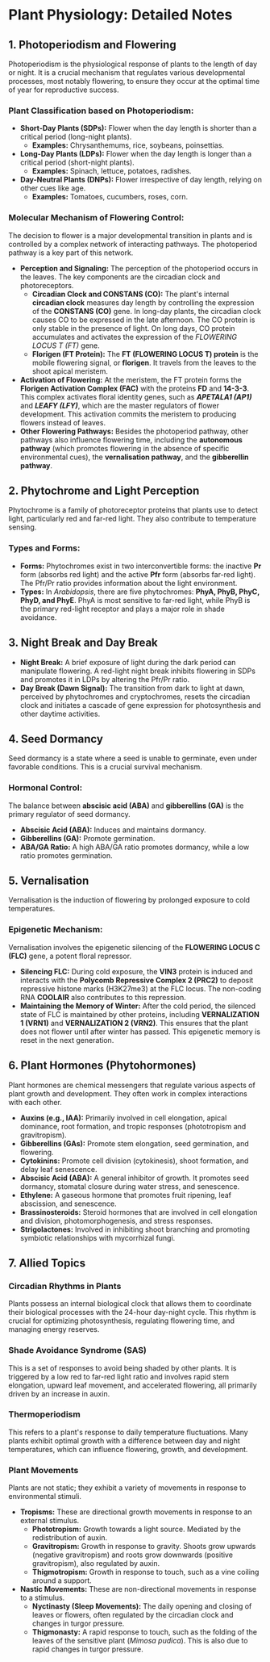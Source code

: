 # Plant Physiology: Detailed Notes

## 1. Photoperiodism and Flowering

Photoperiodism is the physiological response of plants to the length of day or night. It is a crucial mechanism that regulates various developmental processes, most notably flowering, to ensure they occur at the optimal time of year for reproductive success.

### Plant Classification based on Photoperiodism:

*   **Short-Day Plants (SDPs):** Flower when the day length is shorter than a critical period (long-night plants).
    *   **Examples:** Chrysanthemums, rice, soybeans, poinsettias.
*   **Long-Day Plants (LDPs):** Flower when the day length is longer than a critical period (short-night plants).
    *   **Examples:** Spinach, lettuce, potatoes, radishes.
*   **Day-Neutral Plants (DNPs):** Flower irrespective of day length, relying on other cues like age.
    *   **Examples:** Tomatoes, cucumbers, roses, corn.

### Molecular Mechanism of Flowering Control:

The decision to flower is a major developmental transition in plants and is controlled by a complex network of interacting pathways. The photoperiod pathway is a key part of this network.

*   **Perception and Signaling:** The perception of the photoperiod occurs in the leaves. The key components are the circadian clock and photoreceptors.
    *   **Circadian Clock and CONSTANS (CO):** The plant's internal **circadian clock** measures day length by controlling the expression of the **CONSTANS (CO)** gene. In long-day plants, the circadian clock causes CO to be expressed in the late afternoon. The CO protein is only stable in the presence of light. On long days, CO protein accumulates and activates the expression of the *FLOWERING LOCUS T (FT)* gene.
    *   **Florigen (FT Protein):** The **FT (FLOWERING LOCUS T) protein** is the mobile flowering signal, or **florigen**. It travels from the leaves to the shoot apical meristem.
*   **Activation of Flowering:** At the meristem, the FT protein forms the **Florigen Activation Complex (FAC)** with the proteins **FD** and **14-3-3**. This complex activates floral identity genes, such as ***APETALA1 (AP1)*** and ***LEAFY (LFY)***, which are the master regulators of flower development. This activation commits the meristem to producing flowers instead of leaves.
*   **Other Flowering Pathways:** Besides the photoperiod pathway, other pathways also influence flowering time, including the **autonomous pathway** (which promotes flowering in the absence of specific environmental cues), the **vernalisation pathway**, and the **gibberellin pathway**.

## 2. Phytochrome and Light Perception

Phytochrome is a family of photoreceptor proteins that plants use to detect light, particularly red and far-red light. They also contribute to temperature sensing.

### Types and Forms:

*   **Forms:** Phytochromes exist in two interconvertible forms: the inactive **Pr** form (absorbs red light) and the active **Pfr** form (absorbs far-red light). The Pfr/Pr ratio provides information about the light environment.
*   **Types:** In *Arabidopsis*, there are five phytochromes: **PhyA, PhyB, PhyC, PhyD, and PhyE**. PhyA is most sensitive to far-red light, while PhyB is the primary red-light receptor and plays a major role in shade avoidance.

## 3. Night Break and Day Break

*   **Night Break:** A brief exposure of light during the dark period can manipulate flowering. A red-light night break inhibits flowering in SDPs and promotes it in LDPs by altering the Pfr/Pr ratio.
*   **Day Break (Dawn Signal):** The transition from dark to light at dawn, perceived by phytochromes and cryptochromes, resets the circadian clock and initiates a cascade of gene expression for photosynthesis and other daytime activities.

## 4. Seed Dormancy

Seed dormancy is a state where a seed is unable to germinate, even under favorable conditions. This is a crucial survival mechanism.

### Hormonal Control:

The balance between **abscisic acid (ABA)** and **gibberellins (GA)** is the primary regulator of seed dormancy.

*   **Abscisic Acid (ABA):** Induces and maintains dormancy.
*   **Gibberellins (GA):** Promote germination.
*   **ABA/GA Ratio:** A high ABA/GA ratio promotes dormancy, while a low ratio promotes germination.

## 5. Vernalisation

Vernalisation is the induction of flowering by prolonged exposure to cold temperatures.

### Epigenetic Mechanism:

Vernalisation involves the epigenetic silencing of the **FLOWERING LOCUS C (FLC)** gene, a potent floral repressor.

*   **Silencing FLC:** During cold exposure, the **VIN3** protein is induced and interacts with the **Polycomb Repressive Complex 2 (PRC2)** to deposit repressive histone marks (H3K27me3) at the FLC locus. The non-coding RNA **COOLAIR** also contributes to this repression.
*   **Maintaining the Memory of Winter:** After the cold period, the silenced state of FLC is maintained by other proteins, including **VERNALIZATION 1 (VRN1)** and **VERNALIZATION 2 (VRN2)**. This ensures that the plant does not flower until after winter has passed. This epigenetic memory is reset in the next generation.

## 6. Plant Hormones (Phytohormones)

Plant hormones are chemical messengers that regulate various aspects of plant growth and development. They often work in complex interactions with each other.

*   **Auxins (e.g., IAA):** Primarily involved in cell elongation, apical dominance, root formation, and tropic responses (phototropism and gravitropism).
*   **Gibberellins (GAs):** Promote stem elongation, seed germination, and flowering.
*   **Cytokinins:** Promote cell division (cytokinesis), shoot formation, and delay leaf senescence.
*   **Abscisic Acid (ABA):** A general inhibitor of growth. It promotes seed dormancy, stomatal closure during water stress, and senescence.
*   **Ethylene:** A gaseous hormone that promotes fruit ripening, leaf abscission, and senescence.
*   **Brassinosteroids:** Steroid hormones that are involved in cell elongation and division, photomorphogenesis, and stress responses.
*   **Strigolactones:** Involved in inhibiting shoot branching and promoting symbiotic relationships with mycorrhizal fungi.

## 7. Allied Topics

### Circadian Rhythms in Plants

Plants possess an internal biological clock that allows them to coordinate their biological processes with the 24-hour day-night cycle. This rhythm is crucial for optimizing photosynthesis, regulating flowering time, and managing energy reserves.

### Shade Avoidance Syndrome (SAS)

This is a set of responses to avoid being shaded by other plants. It is triggered by a low red to far-red light ratio and involves rapid stem elongation, upward leaf movement, and accelerated flowering, all primarily driven by an increase in auxin.

### Thermoperiodism

This refers to a plant's response to daily temperature fluctuations. Many plants exhibit optimal growth with a difference between day and night temperatures, which can influence flowering, growth, and development.

### Plant Movements

Plants are not static; they exhibit a variety of movements in response to environmental stimuli.

*   **Tropisms:** These are directional growth movements in response to an external stimulus.
    *   **Phototropism:** Growth towards a light source. Mediated by the redistribution of auxin.
    *   **Gravitropism:** Growth in response to gravity. Shoots grow upwards (negative gravitropism) and roots grow downwards (positive gravitropism), also regulated by auxin.
    *   **Thigmotropism:** Growth in response to touch, such as a vine coiling around a support.
*   **Nastic Movements:** These are non-directional movements in response to a stimulus.
    *   **Nyctinasty (Sleep Movements):** The daily opening and closing of leaves or flowers, often regulated by the circadian clock and changes in turgor pressure.
    *   **Thigmonasty:** A rapid response to touch, such as the folding of the leaves of the sensitive plant (*Mimosa pudica*). This is also due to rapid changes in turgor pressure.